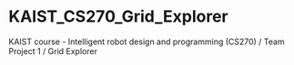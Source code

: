# KAIST_CS270_Grid_Explorer
KAIST course - Intelligent robot design and programming (CS270) / Team Project 1 / Grid Explorer
